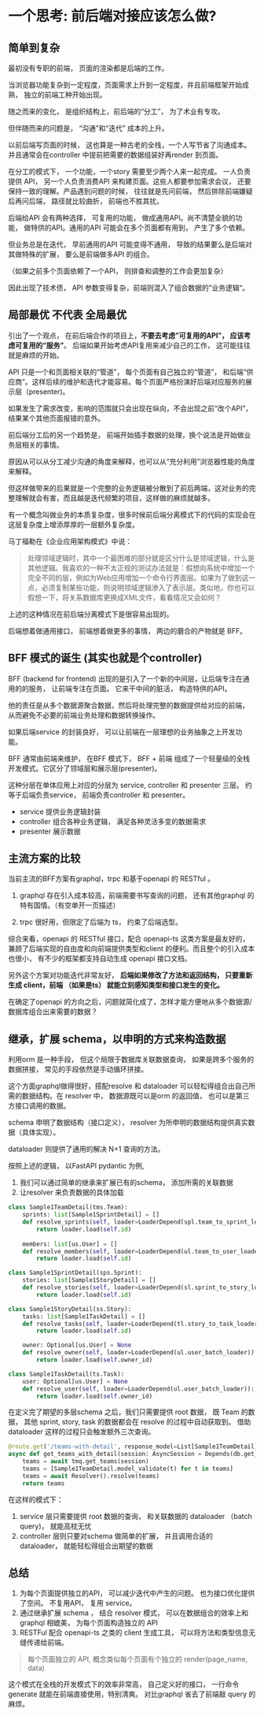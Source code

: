 # 一个思考: 前后端对接应该怎么做?

## 简单到复杂

最初没有专职的前端， 页面的渲染都是后端的工作。

当浏览器功能复杂到一定程度，页面需求上升到一定程度，并且前端框架开始成熟， 独立的前端工种开始出现。

随之而来的变化， 是组织结构上，前后端的“分工”， 为了术业有专攻。

但伴随而来的问题是， “沟通”和“迭代” 成本的上升。

以前后端写页面的时候， 这也算是一种古老的全栈，一个人写节省了沟通成本。 并且通常会在controller 中提前把需要的数据组装好再render 到页面。

在分工的模式下， 一个功能，一个story 需要至少两个人来一起完成。 一人负责提供 API， 另一个人负责消费API 来构建页面。这些人都要参加需求会议， 还要保持一致的理解。产品遇到问题的时候， 往往就是先问前端， 然后排除前端嫌疑后再问后端， 路径就比较曲折， 前端也不胜其扰。

后端给API 会有两种选择， 可复用的功能， 做成通用API。尚不清楚全貌的功能， 做特供的API。通用的API 可能会在多个页面都有用到， 产生了多个依赖。

但业务总是在迭代， 早前通用的API 可能变得不通用， 导致的结果要么是后端对其做特殊的扩展， 要么是前端做多API 的组合。

（如果之前多个页面依赖了一个API， 则排查和调整的工作会更加复杂）

因此出现了技术债， API 参数变得复杂，前端则混入了组合数据的”业务逻辑“。

## 局部最优 不代表 全局最优

引出了一个观点， 在前后端合作的项目上，**不要去考虑”可复用的API”， 应该考虑可复用的“服务”**。 后端如果开始考虑API复用来减少自己的工作， 这可能往往就是麻烦的开始。

API 只是一个和页面相关联的“管道”， 每个页面有自己独立的“管道”， 和后端“供应商”。这样后续的维护和迭代才能容易。每个页面严格扮演好后端对应服务的展示层（presenter)。

如果发生了需求改变，影响的范围就只会出现在纵向，不会出现之前“改个API”， 结果某个其他页面报错的意外。

前后端分工后的另一个趋势是， 前端开始插手数据的处理，换个说法是开始做业务层相关的事情。

原因从可以从分工减少沟通的角度来解释，也可以从“充分利用”浏览器性能的角度来解释。 

但这样做带来的后果就是一个完整的业务逻辑被分散到了前后两端，这对业务的完整理解就会有害，而且越是迭代频繁的项目，这样做的麻烦就越多。

有一个概念叫做业务的本质复杂度，很多时候前后端分离模式下的代码的实现会在这层复杂度上增添厚厚的一层额外复杂度。

马丁福勒在《企业应用架构模式》中说：

> 处理领域逻辑时，其中一个最困难的部分就是区分什么是领域逻辑，什么是其他逻辑。我喜欢的一种不太正规的测试办法就是：假想向系统中增加一个完全不同的层，例如为Web应用增加一个命令行界面层。如果为了做到这一点，必须复制某些功能，则说明领域逻辑渗入了表示层。类似地，你也可以假想一下，将关系数据库更换成XML文件，看看情况又会如何？

上述的这种情况在前后端分离模式下是很容易出现的。

后端想着做通用接口， 前端想着做更多的事情， 两边的磨合的产物就是 BFF。

## BFF 模式的诞生 (其实也就是个controller)



BFF (backend for frontend) 出现的是引入了一个新的中间层，让后端专注在通用的的服务， 让前端专注在页面。 它来干中间的脏活， 构造特供的API。

他的责任是从多个数据源聚合数据，然后将处理完整的数据提供给对应的前端， 从而避免不必要的前端业务处理和数据转换操作。

如果后端service 的封装良好， 可以让前端在一层理想的业务抽象之上开发功能。

BFF 通常由前端来维护， 在BFF 模式下， BFF + 前端 组成了一个轻量级的全栈开发模式。它区分了领域层和展示层(presenter)。

这种分层在单体应用上对应的分层为 service, controller 和 presenter 三层。 约等于后端负责service， 前端负责controller 和 presenter。

- service 提供业务逻辑封装
- controller 组合各种业务逻辑， 满足各种灵活多变的数据需求
- presenter 展示数据
 
 
## 主流方案的比较

当前主流的BFF方案有graphql，trpc 和基于openapi 的 RESTful 。

1. graphql 存在引入成本较高，前端需要书写查询的问题， 还有其他graphql 的特有国情。（有空单开一页描述）

2. trpc 很好用，但限定了后端为 ts， 约束了后端选型。

综合来看，openapi 的 RESTful 接口，配合 openapi-ts 这类方案是最友好的，兼顾了后端实现的自由度和向前端提供类型和client 的便利。而且整个的引入成本也很小， 有不少的框架都支持自动生成 openapi 接口文档。 

另外这个方案对功能迭代非常友好， **后端如果修改了方法和返回结构， 只要重新生成 client，前端 （如果是ts） 就能立刻感知类型和接口发生的变化。**

在确定了openapi 的方向之后，问题就简化成了，怎样才能方便地从多个数据源/数据库组合出来需要的数据？


## 继承，扩展 schema，以申明的方式来构造数据

利用orm 是一种手段， 但这个局限于数据库关联数据查询， 如果是跨多个服务的数据拼接， 常见的手段依然是手动循环拼接。

这个方面graphql做得很好，搭配resolve 和 dataloader 可以轻松得组合出自己所需的数据结构。在 resolver 中， 数据源既可以是orm 的返回值， 也可以是第三方接口调用的数据。

schema 申明了数据结构（接口定义）， resolver 为所申明的数据结构提供真实数据（具体实现）。

dataloader 则提供了通用的解决 N+1 查询的方法。

按照上述的逻辑， 以FastAPI pydantic 为例, 

1. 我们可以通过简单的继承来扩展已有的schema， 添加所需的关联数据
2. 让resolver 来负责数据的具体加载

```python
class Sample1TeamDetail(tms.Team):
    sprints: list[Sample1SprintDetail] = []
    def resolve_sprints(self, loader=LoaderDepend(spl.team_to_sprint_loader)):
        return loader.load(self.id)
    
    members: list[us.User] = []
    def resolve_members(self, loader=LoaderDepend(ul.team_to_user_loader)):
        return loader.load(self.id)

class Sample1SprintDetail(sps.Sprint):
    stories: list[Sample1StoryDetail] = []
    def resolve_stories(self, loader=LoaderDepend(sl.sprint_to_story_loader)):
        return loader.load(self.id)

class Sample1StoryDetail(ss.Story):
    tasks: list[Sample1TaskDetail] = []
    def resolve_tasks(self, loader=LoaderDepend(tl.story_to_task_loader)):
        return loader.load(self.id)

    owner: Optional[us.User] = None
    def resolve_owner(self, loader=LoaderDepend(ul.user_batch_loader)):
        return loader.load(self.owner_id)

class Sample1TaskDetail(ts.Task):
    user: Optional[us.User] = None
    def resolve_user(self, loader=LoaderDepend(ul.user_batch_loader)):
        return loader.load(self.owner_id)
```

在定义完了期望的多层schema 之后，我们只需要提供 root 数据， 既 Team 的数据， 其他 sprint, story, task 的数据都会在 resolve 的过程中自动获取到。
借助dataloader 这样的过程只会触发额外三次查询。

```python
@route.get('/teams-with-detail', response_model=List[Sample1TeamDetail])
async def get_teams_with_detail(session: AsyncSession = Depends(db.get_session)):
    teams = await tmq.get_teams(session)
    teams = [Sample1TeamDetail.model_validate(t) for t in teams]
    teams = await Resolver().resolve(teams)
    return teams
```

在这样的模式下：

1. service 层只需要提供 root 数据的查询， 和关联数据的 dataloader （batch query)， 就能高枕无忧
2. controller 层则只要对schema 做简单的扩展， 并且调用合适的 dataloader， 就能轻松得组合出期望的数据


## 总结

1.  为每个页面提供独立的API， 可以减少迭代中产生的问题。 也为接口优化提供了空间。 不复用API， 复用 service。
2. 通过继承扩展 schema ， 结合 resolver 模式， 可以在数据组合的效率上和 graphql 相媲美， 为每个页面构造独立的 API
3. RESTFul 配合 openapi-ts 之类的 client 生成工具， 可以将方法和类型信息无缝传递给前端。

> 每个页面独立的 API, 概念类似每个页面有个独立的 render(page_name, data)

这个模式在全栈的开发模式下的效率非常高， 自己定义好的接口， 一行命令 generate 就能在前端直接使用，特别清爽。 对比graphql 省去了前端敲 query 的麻烦。







